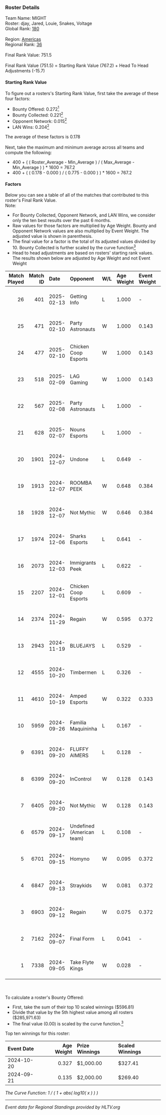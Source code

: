 ### Roster Details<br />
Team Name: MIGHT<br />
Roster: djay, Jared, Louie, Snakes, Voltage<br />
Global Rank: [180](../../standings_global_2025_02_28.md)<br />
<br />
Region: [Americas]( ../../standings_americas_2025_02_28.md)<br />
Regional Rank: [36]( ../../standings_americas_2025_02_28.md)<br />
<br />
Final Rank Value:  751.5<br />
<br />
Final Rank Value (751.5) = Starting Rank Value (767.2) + Head To Head Adjustments (-15.7)<br />

#### Starting Rank Value<br />
To figure out a rosters's Starting Rank Value, first take the average of these four factors:<br />
- Bounty Offered: 0.272[<sup>1</sup>](#table2)
- Bounty Collected: 0.221[<sup>2</sup>](#table1)
- Opponent Network: 0.015[<sup>2</sup>](#table1)
- LAN Wins: 0.204[<sup>2</sup>](#table1)

The average of these factors is 0.178<br />
<br />
Next, take the maximum and minimum average across all teams and compute the following:<br />
- 400 + ( ( Roster_Average - Min_Average ) / ( Max_Average - Min_Average ) ) * 1600 = 767.2
- 400 + ( ( 0.178 - 0.000 ) / ( 0.775 - 0.000 ) ) * 1600 = 767.2


#### Factors<br />
Below you can see a table of all of the matches that contributed to this roster's Final Rank Value.<br />
Note:<br />

- For Bounty Collected, Opponent Network, and LAN Wins, we consider only the ten best results over the past 6 months.
- Raw values for those factors are multiplied by Age Weight. Bounty and Opponent Network values are also multiplied by Event Weight. The adjusted value is shown in parenthesis.
- The final value for a factor is the total of its adjusted values divided by 10. Bounty Collected is further scaled by the curve function[<sup>3</sup>](#curveFunction)
- Head to head adjustments are based on rosters' starting rank values. The results shown below are adjusted by Age Weight and not Event Weight
<span id="table1"></span><br />


| Match Played | Match ID | Date       | Opponent                  | W/L | Age Weight | Event Weight | Bounty Collected | Opponent Network | LAN Wins  | H2H Adj. | Roster                                    |
| -: | -: | :- | :- | :- | :- | :- | :- | :- | :- | -: | :- |
|           26 |      401 | 2025-02-13 | Getting Info              | L   | 1.000      | -            | -                | -                | -         |    -8.04 | djay, Jared, Louie, Snakes, Voltage       |
|           25 |      471 | 2025-02-10 | Party Astronauts          | W   | 1.000      | 0.143        | 0.009 (0.001)    | 0.557 (0.080)    | 0 (0.000) |    21.68 | djay, Jared, Louie, Snakes, Voltage       |
|           24 |      477 | 2025-02-10 | Chicken Coop Esports      | W   | 1.000      | 0.143        | 0.008 (0.001)    | 0.203 (0.029)    | 0 (0.000) |    12.59 | djay, Jared, Louie, Snakes, Voltage       |
|           23 |      518 | 2025-02-09 | LAG Gaming                | W   | 1.000      | 0.143        | 0.002 (0.000)    | 0.030 (0.004)    | 0 (0.000) |    10.13 | djay, Jared, Louie, Snakes, Voltage       |
|           22 |      567 | 2025-02-08 | Party Astronauts          | L   | 1.000      | -            | -                | -                | -         |    -9.72 | djay, Jared, Louie, Snakes, Voltage       |
|           21 |      628 | 2025-02-07 | Nouns Esports             | L   | 1.000      | -            | -                | -                | -         |    -7.42 | djay, Jared, PwnAlone, Snakes, Voltage    |
|           20 |     1901 | 2024-12-07 | Undone                    | L   | 0.649      | -            | -                | -                | -         |    -8.27 | djay, Louie, PwnAlone, REKMEISTER, Snakes |
|           19 |     1913 | 2024-12-07 | ROOMBA PEEK               | W   | 0.648      | 0.384        | 0.000 (0.000)    | 0.032 (0.008)    | 1 (0.648) |     5.62 | djay, Louie, PwnAlone, REKMEISTER, Snakes |
|           18 |     1928 | 2024-12-07 | Not Mythic                | W   | 0.646      | 0.384        | 0.000 (0.000)    | 0.014 (0.003)    | 1 (0.646) |     3.88 | djay, Louie, PwnAlone, REKMEISTER, Snakes |
|           17 |     1974 | 2024-12-06 | Sharks Esports            | L   | 0.641      | -            | -                | -                | -         |    -2.68 | djay, Louie, PwnAlone, REKMEISTER, Snakes |
|           16 |     2073 | 2024-12-03 | Immigrants Peek           | L   | 0.622      | -            | -                | -                | -         |   -12.21 | djay, Jonji, louie, PwnAlone, Snakes      |
|           15 |     2207 | 2024-12-01 | Chicken Coop Esports      | L   | 0.609      | -            | -                | -                | -         |   -11.03 | djay, Jonji, louie, PwnAlone, Snakes      |
|           14 |     2374 | 2024-11-29 | Regain                    | W   | 0.595      | 0.372        | 0.000 (0.000)    | 0.069 (0.015)    | 0 (0.000) |     3.68 | djay, Jonji, louie, PwnAlone, Snakes      |
|           13 |     2943 | 2024-11-19 | BLUEJAYS                  | L   | 0.529      | -            | -                | -                | -         |    -4.50 | djay, Jonji, louie, PwnAlone, Snakes      |
|           12 |     4555 | 2024-10-20 | Timbermen                 | L   | 0.326      | -            | -                | -                | -         |    -6.11 | djay, Jonji, louie, PwnAlone, Snakes      |
|           11 |     4610 | 2024-10-19 | Amped Esports             | W   | 0.322      | 0.333        | 0.000 (0.000)    | -                | 1 (0.322) |     1.16 | djay, Jonji, louie, PwnAlone, Snakes      |
|           10 |     5959 | 2024-09-26 | Familia Maquininha        | L   | 0.167      | -            | -                | -                | -         |    -3.18 | djay, Jonji, louie, PwnAlone, Snakes      |
|            9 |     6391 | 2024-09-20 | FLUFFY AIMERS             | L   | 0.128      | -            | -                | -                | -         |    -1.62 | danss, djay, louie, PwnAlone, Snakes      |
|            8 |     6399 | 2024-09-20 | InControl                 | W   | 0.128      | 0.143        | 0.000 (0.000)    | -                | 0 (0.000) |     0.46 | danss, djay, louie, PwnAlone, Snakes      |
|            7 |     6405 | 2024-09-20 | Not Mythic                | W   | 0.128      | 0.143        | -                | 0.014 (0.000)    | 0 (0.000) |     0.68 | danss, djay, louie, PwnAlone, Snakes      |
|            6 |     6579 | 2024-09-17 | Undefined (American team) | L   | 0.108      | -            | -                | -                | -         |    -2.31 | djay, Jonji, louie, PwnAlone, Snakes      |
|            5 |     6701 | 2024-09-15 | Homyno                    | W   | 0.095      | 0.372        | 0.009 (0.000)    | 0.208 (0.007)    | 0 (0.000) |     1.35 | djay, Jonji, louie, PwnAlone, Snakes      |
|            4 |     6847 | 2024-09-13 | Straykids                 | W   | 0.081      | 0.372        | 0.000 (0.000)    | 0.006 (0.000)    | -         |     0.51 | djay, Jonji, louie, PwnAlone, Snakes      |
|            3 |     6903 | 2024-09-12 | Regain                    | W   | 0.075      | 0.372        | -                | 0.069 (0.002)    | -         |     0.42 | djay, Jonji, louie, PwnAlone, Snakes      |
|            2 |     7162 | 2024-09-07 | Final Form                | L   | 0.041      | -            | -                | -                | -         |    -0.90 | djay, Jonji, louie, PwnAlone, Snakes      |
|            1 |     7338 | 2024-09-05 | Take Flyte Kings          | W   | 0.028      | -            | -                | -                | -         |     0.10 | djay, Jonji, louie, PwnAlone, Snakes      |

<br />
<span id="table2"></span><br />
To calculate a roster's Bounty Offered:<br />

- First, take the sum of their top 10 scaled winnings ($596.81)
- Divide that value by the 5th highest value among all rosters ($285,971.63)
- The final value (0.00) is scaled by the curve function.[<sup>3</sup>](#curveFunction)

Top ten winnings for this roster:<br />

| Event Date | Age Weight | Prize Winnings | Scaled Winnings |
| :- | -: | :- | :- |
| 2024-10-20 |      0.327 | $1,000.00      | $327.41         |
| 2024-09-21 |      0.135 | $2,000.00      | $269.40         |


<span id="curveFunction"></span>_The Curve Function: 1 / ( 1 + abs( log10( x ) ) )_<br />

---
_Event data for Regional Standings provided by HLTV.org_<br />
